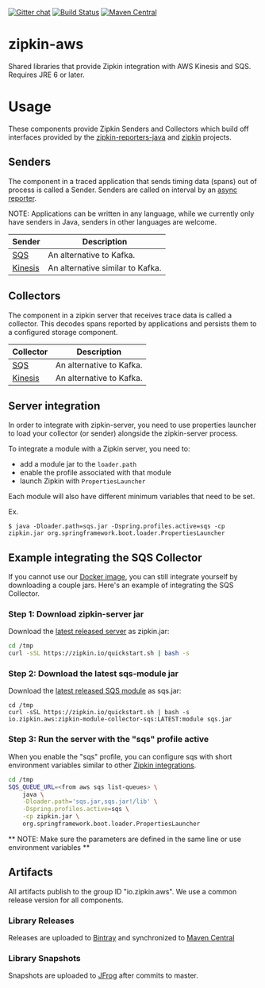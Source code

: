 [![Gitter chat](http://img.shields.io/badge/gitter-join%20chat%20%E2%86%92-brightgreen.svg)](https://gitter.im/openzipkin/zipkin)
[![Build Status](https://travis-ci.org/openzipkin/zipkin-aws.svg?branch=master)](https://travis-ci.org/openzipkin/zipkin-aws)
[![Maven Central](https://img.shields.io/maven-central/v/io.zipkin.aws.svg)](https://search.maven.org/search?q=g:io.zipkin.aws)

# zipkin-aws
Shared libraries that provide Zipkin integration with AWS Kinesis and SQS. Requires JRE 6 or later.

# Usage
These components provide Zipkin Senders and Collectors which build off interfaces provided by
the [zipkin-reporters-java](https://github.com/openzipkin/zipkin-reporter-java) and
[zipkin](https://github.com/openzipkin/zipkin) projects.

## Senders
The component in a traced application that sends timing data (spans)
out of process is called a Sender. Senders are called on interval by an
[async reporter](https://github.com/openzipkin/zipkin-reporter-java#asyncreporter).

NOTE: Applications can be written in any language, while we currently
only have senders in Java, senders in other languages are welcome.

Sender | Description
--- | ---
[SQS](./collector-sqs) | An alternative to Kafka.
[Kinesis](./collector-kinesis) | An alternative similar to Kafka.

## Collectors
The component in a zipkin server that receives trace data is called a
collector. This decodes spans reported by applications and persists them
to a configured storage component.

Collector | Description
--- | ---
[SQS](./collector-kinesis) | An alternative to Kafka.
[Kinesis](./collector-kinesis) | An alternative to Kafka.

## Server integration
In order to integrate with zipkin-server, you need to use properties
launcher to load your collector (or sender) alongside the zipkin-server
process.

To integrate a module with a Zipkin server, you need to:
* add a module jar to the `loader.path`
* enable the profile associated with that module
* launch Zipkin with `PropertiesLauncher`

Each module will also have different minimum variables that need to be set.

Ex.
```
$ java -Dloader.path=sqs.jar -Dspring.profiles.active=sqs -cp zipkin.jar org.springframework.boot.loader.PropertiesLauncher
```

## Example integrating the SQS Collector

If you cannot use our [Docker image](https://github.com/openzipkin/docker-zipkin-aws), you can still integrate
yourself by downloading a couple jars. Here's an example of integrating the SQS Collector.

### Step 1: Download zipkin-server jar
Download the [latest released server](https://search.maven.org/remote_content?g=io.zipkin&a=zipkin-server&v=LATEST&c=exec) as zipkin.jar:

```bash
cd /tmp
curl -sSL https://zipkin.io/quickstart.sh | bash -s
```

### Step 2: Download the latest sqs-module jar
Download the [latest released SQS module](https://search.maven.org/remote_content?g=io.zipkin.aws&a=zipkin-module-collector-sqs&v=LATEST&c=module) as sqs.jar:

```
cd /tmp
curl -sSL https://zipkin.io/quickstart.sh | bash -s io.zipkin.aws:zipkin-module-collector-sqs:LATEST:module sqs.jar
```

### Step 3: Run the server with the "sqs" profile active
When you enable the "sqs" profile, you can configure sqs with
short environment variables similar to other [Zipkin integrations](https://github.com/openzipkin/zipkin/blob/master/zipkin-server/README.md#elasticsearch-storage).

``` bash
cd /tmp
SQS_QUEUE_URL=<from aws sqs list-queues> \
    java \
    -Dloader.path='sqs.jar,sqs.jar!/lib' \
    -Dspring.profiles.active=sqs \
    -cp zipkin.jar \
    org.springframework.boot.loader.PropertiesLauncher
```
** NOTE: Make sure the parameters are defined in the same line or use environment variables **

## Artifacts
All artifacts publish to the group ID "io.zipkin.aws". We use a common
release version for all components.

### Library Releases
Releases are uploaded to [Bintray](https://bintray.com/openzipkin/maven/zipkin) and synchronized to [Maven Central](http://search.maven.org/#search%7Cga%7C1%7Cg%3A%22io.zipkin.aws%22)
### Library Snapshots
Snapshots are uploaded to [JFrog](https://oss.jfrog.org/artifactory/oss-snapshot-local) after commits to master.
